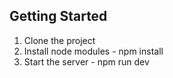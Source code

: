 ## Getting Started

1. Clone the project
2. Install node modules - npm install
3. Start the server - npm run dev
